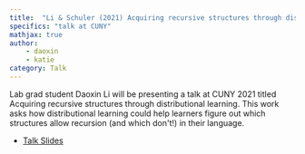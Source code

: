 ```yaml
---
title:  "Li & Schuler (2021) Acquiring recursive structures through distributional learning"
specifics: "talk at CUNY"
mathjax: true
author: 
    - daoxin
    - katie
category: Talk
---
```



Lab grad student Daoxin Li will be presenting a talk at CUNY 2021 titled Acquiring recursive structures through distributional learning. This work asks how distributional learning could help learners figure out which structures allow recursion (and which don't!) in their language.

- [Talk Slides](../assets/Li_Schuler_2021-cuny-talk.pdf)




